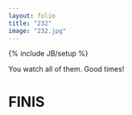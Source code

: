 ```yaml
---
layout: folio
title: "232"
image: "232.jpg"
---
```

{% include JB/setup %}

<div class="copy">
	<p>You watch all of them. Good times!</p>
	<h1>FINIS</h1>
</div>

<div class="choice">
	<ol>
		<a href="{{ BASE_PATH }}">
			<i class="fa fa-play-circle fa-spin">
			</i>
		</a>
	</ol>
</div>